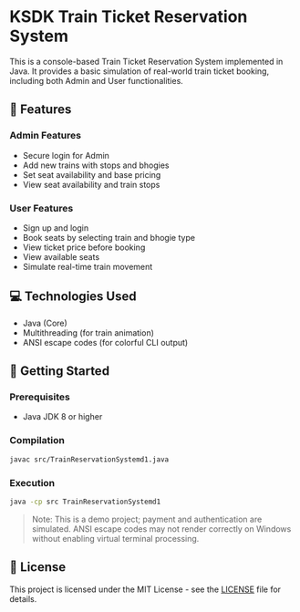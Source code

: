 # KSDK Train Ticket Reservation System

This is a console-based Train Ticket Reservation System implemented in Java. It provides a basic simulation of real-world train ticket booking, including both Admin and User functionalities.

## 🎯 Features

### Admin Features
- Secure login for Admin
- Add new trains with stops and bhogies
- Set seat availability and base pricing
- View seat availability and train stops

### User Features
- Sign up and login
- Book seats by selecting train and bhogie type
- View ticket price before booking
- View available seats
- Simulate real-time train movement

## 💻 Technologies Used
- Java (Core)
- Multithreading (for train animation)
- ANSI escape codes (for colorful CLI output)

## 🚀 Getting Started

### Prerequisites
- Java JDK 8 or higher

### Compilation
```bash
javac src/TrainReservationSystemd1.java
```

### Execution
```bash
java -cp src TrainReservationSystemd1
```

> Note: This is a demo project; payment and authentication are simulated.
> ANSI escape codes may not render correctly on Windows without enabling virtual terminal processing.

## 📄 License
This project is licensed under the MIT License - see the [LICENSE](LICENSE) file for details.
